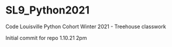 # SL9_Python2021
Code Louisville Python Cohort Winter 2021 - Treehouse classwork

Initial commit for repo 1.10.21 2pm

